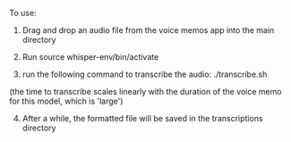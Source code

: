 To use:


1. Drag and drop an audio file from the voice memos app into the main directory

2. Run source whisper-env/bin/activate

3. run the following command to transcribe the audio:  ./transcribe.sh

(the time to transcribe scales linearly with the duration of the voice memo for this model, which is 'large')

4. After a while, the formatted file will be saved in the transcriptions directory
